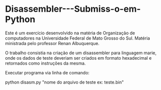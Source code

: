 # Disassembler---Submiss-o-em-Python

Este é um exercício desenvolvido na matéria de Organização de computadores na Universidade Federal de Mato Grosso do Sul.
Matéria ministrada pelo professor Renan Albuquerque.

O trabalho consistia na criação de um disassembler para linguagem marie, onde os dados de teste deveriam ser criados em formato hexadecimal e retornados como instruções da mesma.

Executar programa via linha de comando:

  python disasm.py "nome do arquivo de teste ex: teste.bin"
